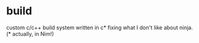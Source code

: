 # build
custom c/c++ build system written in c* fixing what I don't like about ninja. (* actually, in Nim!)
